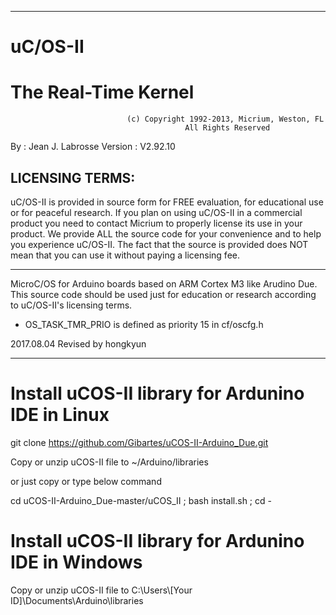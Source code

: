 
*********************************************************************************************************
#                                                uC/OS-II
#                                          The Real-Time Kernel


                              (c) Copyright 1992-2013, Micrium, Weston, FL
                                           All Rights Reserved

 
 By      : Jean J. Labrosse
 Version : V2.92.10

 LICENSING TERMS:
 ---------------
   uC/OS-II is provided in source form for FREE evaluation, for educational use or for peaceful research.
 If you plan on using  uC/OS-II  in a commercial product you need to contact Micrium to properly license
 its use in your product. We provide ALL the source code for your convenience and to help you experience
 uC/OS-II.   The fact that the  source is provided does  NOT  mean that you can use it without  paying a
 licensing fee.
*********************************************************************************************************

MicroC/OS for Arduino boards based on ARM Cortex M3 like Arudino Due.
This source code should be used just for education or research according to uC/OS-II's licensing terms.


* OS_TASK_TMR_PRIO is defined as priority 15 in cf/oscfg.h

2017.08.04
Revised by hongkyun 

*********************************************************************************************************

# Install uCOS-II library for Ardunino IDE in Linux

  git clone https://github.com/Gibartes/uCOS-II-Arduino_Due.git
  
  Copy or unzip uCOS-II file to ~/Arduino/libraries 
  
  or just copy or type below command
  
  cd uCOS-II-Arduino_Due-master/uCOS_II ; bash install.sh ; cd -
  
# Install uCOS-II library for Ardunino IDE in Windows

  Copy or unzip uCOS-II file to C:\Users\\[Your ID]\Documents\Arduino\libraries
  

